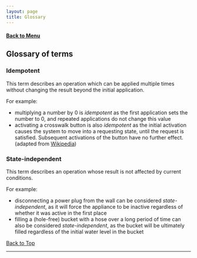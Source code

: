 ```yaml
---
layout: page
title: Glossary
---
```


#### [Back to Menu](../UserGuide.md)

## Glossary of terms

### Idempotent

This term describes an operation which can be applied multiple times without changing the result beyond the initial application.

For example:

- multiplying a number by 0 is *idempotent* as the first application sets the number to 0, and repeated applications do not change this value
- activating a crosswalk button is also *idempotent* as the initial activation causes the system to move into a requesting state, until the request is satisfied. Subsequent activations of the button have no further effect. (adapted from [Wikipedia](https://en.wikipedia.org/wiki/Idempotence#Applied_examples))

### State-independent

This term describes an operation whose result is not affected by current conditions.

For example:

- disconnecting a power plug from the wall can be considered *state-independent*, as it will force the appliance to be inactive regardless of whether it was active in the first place
- filling a (hole-free) bucket with a hose over a long period of time can also be considered *state-independent*, as the bucket will be ultimately filled regardless of the initial water level in the bucket

[Back to Top](#back-to-menuuserguidemd)

---
